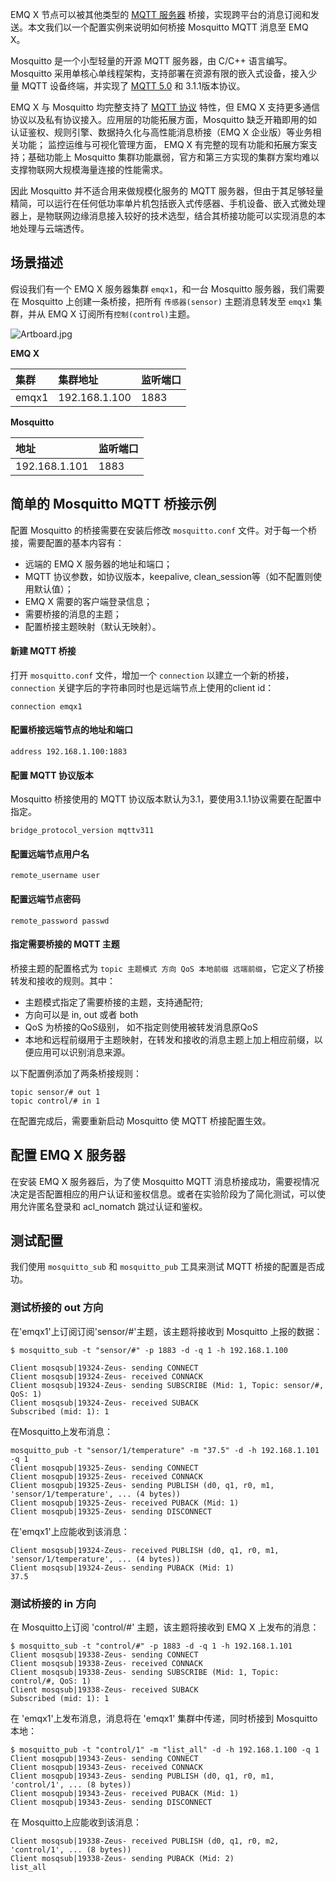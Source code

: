 EMQ X 节点可以被其他类型的 [MQTT 服务器](https://www.emqx.io/cn/products/broker) 桥接，实现跨平台的消息订阅和发送。本文我们以一个配置实例来说明如何桥接 Mosquitto MQTT  消息至 EMQ X。

Mosquitto 是一个小型轻量的开源 MQTT 服务器，由 C/C++ 语言编写。Mosquitto 采用单核心单线程架构，支持部署在资源有限的嵌入式设备，接入少量 MQTT 设备终端，并实现了 [MQTT 5.0](https://www.emqx.io/cn/mqtt/mqtt5) 和 3.1.1版本协议。

EMQ X 与 Mosquitto 均完整支持了 [MQTT 协议](https://www.emqx.io/cn/mqtt) 特性，但 EMQ X 支持更多通信协议以及私有协议接入。应用层的功能拓展方面，Mosquitto 缺乏开箱即用的如认证鉴权、规则引擎、数据持久化与高性能消息桥接（EMQ X 企业版）等业务相关功能； 监控运维与可视化管理方面， EMQ X 有完整的现有功能和拓展方案支持；基础功能上 Mosquitto 集群功能羸弱，官方和第三方实现的集群方案均难以支撑物联网大规模海量连接的性能需求。

因此 Mosquitto 并不适合用来做规模化服务的 MQTT 服务器，但由于其足够轻量精简，可以运行在任何低功率单片机包括嵌入式传感器、手机设备、嵌入式微处理器上，是物联网边缘消息接入较好的技术选型，结合其桥接功能可以实现消息的本地处理与云端透传。

## 场景描述

假设我们有一个 EMQ X 服务器集群 `emqx1`，和一台 Mosquitto 服务器，我们需要在 Mosquitto 上创建一条桥接，把所有 `传感器(sensor)` 主题消息转发至 `emqx1`  集群，并从 EMQ X 订阅所有`控制(control)`主题。

![Artboard.jpg](https://static.emqx.net/images/f82cb9c8cc1d94b34d5d745ecc259cbd.jpg)

**EMQ X**  

| 集群  | 集群地址      | 监听端口 |
| :---- | :------------ | :------- |
| emqx1 | 192.168.1.100 | 1883     |

**Mosquitto**

| 地址          | 监听端口 |
| :------------ | :------- |
| 192.168.1.101 | 1883     |

## 简单的 Mosquitto MQTT 桥接示例

配置 Mosquitto 的桥接需要在安装后修改 `mosquitto.conf` 文件。对于每一个桥接，需要配置的基本内容有：

- 远端的 EMQ X 服务器的地址和端口；
- MQTT 协议参数，如协议版本，keepalive, clean_session等（如不配置则使用默认值）；
- EMQ X 需要的客户端登录信息；
- 需要桥接的消息的主题；
- 配置桥接主题映射（默认无映射）。

#### 新建 MQTT 桥接

打开 `mosquitto.conf` 文件，增加一个 `connection` 以建立一个新的桥接，`connection` 关键字后的字符串同时也是远端节点上使用的client id：

```
connection emqx1
```

#### 配置桥接远端节点的地址和端口

```
address 192.168.1.100:1883
```

#### 配置 MQTT 协议版本

Mosquitto 桥接使用的 MQTT 协议版本默认为3.1，要使用3.1.1协议需要在配置中指定。

```
bridge_protocol_version mqttv311
```

#### 配置远端节点用户名  

```
remote_username user
```

#### 配置远端节点密码

```
remote_password passwd
```

#### 指定需要桥接的 MQTT 主题

桥接主题的配置格式为 `topic 主题模式 方向 QoS 本地前缀 远端前缀`，它定义了桥接转发和接收的规则。其中：

- 主题模式指定了需要桥接的主题，支持通配符;
- 方向可以是 in, out 或者 both
- QoS 为桥接的QoS级别， 如不指定则使用被转发消息原QoS
- 本地和远程前缀用于主题映射，在转发和接收的消息主题上加上相应前缀，以便应用可以识别消息来源。

以下配置例添加了两条桥接规则：

```
topic sensor/# out 1
topic control/# in 1
```

在配置完成后，需要重新启动 Mosquitto 使 MQTT 桥接配置生效。



## 配置 EMQ X 服务器

在安装 EMQ X 服务器后，为了使 Mosquitto MQTT 消息桥接成功，需要视情况决定是否配置相应的用户认证和鉴权信息。或者在实验阶段为了简化测试，可以使用允许匿名登录和 acl_nomatch 跳过认证和鉴权。

## 测试配置

我们使用 `mosquitto_sub` 和 `mosquitto_pub` 工具来测试 MQTT 桥接的配置是否成功。

### 测试桥接的 out 方向

在'emqx1'上订阅订阅'sensor/#'主题，该主题将接收到 Mosquitto 上报的数据：

```
$ mosquitto_sub -t "sensor/#" -p 1883 -d -q 1 -h 192.168.1.100

Client mosqsub|19324-Zeus- sending CONNECT
Client mosqsub|19324-Zeus- received CONNACK
Client mosqsub|19324-Zeus- sending SUBSCRIBE (Mid: 1, Topic: sensor/#, QoS: 1)
Client mosqsub|19324-Zeus- received SUBACK
Subscribed (mid: 1): 1
```

在Mosquitto上发布消息：

```
mosquitto_pub -t "sensor/1/temperature" -m "37.5" -d -h 192.168.1.101 -q 1
Client mosqpub|19325-Zeus- sending CONNECT
Client mosqpub|19325-Zeus- received CONNACK
Client mosqpub|19325-Zeus- sending PUBLISH (d0, q1, r0, m1, 'sensor/1/temperature', ... (4 bytes))
Client mosqpub|19325-Zeus- received PUBACK (Mid: 1)
Client mosqpub|19325-Zeus- sending DISCONNECT
```

在'emqx1'上应能收到该消息：

```
Client mosqsub|19324-Zeus- received PUBLISH (d0, q1, r0, m1, 'sensor/1/temperature', ... (4 bytes))
Client mosqsub|19324-Zeus- sending PUBACK (Mid: 1)
37.5
```



### 测试桥接的 in 方向

在 Mosquitto上订阅 'control/#' 主题，该主题将接收到 EMQ X 上发布的消息：

```
$ mosquitto_sub -t "control/#" -p 1883 -d -q 1 -h 192.168.1.101
Client mosqsub|19338-Zeus- sending CONNECT
Client mosqsub|19338-Zeus- received CONNACK
Client mosqsub|19338-Zeus- sending SUBSCRIBE (Mid: 1, Topic: control/#, QoS: 1)
Client mosqsub|19338-Zeus- received SUBACK
Subscribed (mid: 1): 1
```

在 'emqx1'上发布消息，消息将在 'emqx1' 集群中传递，同时桥接到 Mosquitto 本地：

```
$ mosquitto_pub -t "control/1" -m "list_all" -d -h 192.168.1.100 -q 1
Client mosqpub|19343-Zeus- sending CONNECT
Client mosqpub|19343-Zeus- received CONNACK
Client mosqpub|19343-Zeus- sending PUBLISH (d0, q1, r0, m1, 'control/1', ... (8 bytes))
Client mosqpub|19343-Zeus- received PUBACK (Mid: 1)
Client mosqpub|19343-Zeus- sending DISCONNECT
```

在 Mosquitto上应能收到该消息：

```
Client mosqsub|19338-Zeus- received PUBLISH (d0, q1, r0, m2, 'control/1', ... (8 bytes))
Client mosqsub|19338-Zeus- sending PUBACK (Mid: 2)
list_all
```